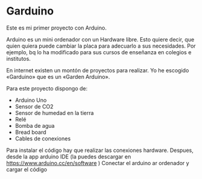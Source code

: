 # Garduino

Este es mi primer proyecto con Arduino.

Arduino es un mini ordenador con un Hardware libre. Esto quiere decir, que quien quiera puede cambiar la placa para adecuarlo a sus necesidades. Por ejemplo, bq lo ha modificado para sus cursos de enseñanza en colegios e institutos.

En internet existen un montón de proyectos para realizar. Yo he escogido «Garduino» que es un «Garden Arduino».

Para este proyecto dispongo de:
<ul>
  <li>Arduino Uno</li>
  <li>Sensor de CO2</li>
  <li>Sensor de humedad en la tierra</li>
  <li>Relé</li>
  <li>Bomba de agua</li>
  <li>Bread board</li>
  <li>Cables de conexiones</li>
 </ul>

Para instalar el código hay que realizar las conexiones hardware.
Despues, desde la app arduino IDE (la puedes descargar en https://www.arduino.cc/en/software )
Conectar el arduino ar ordenador y cargar el código
